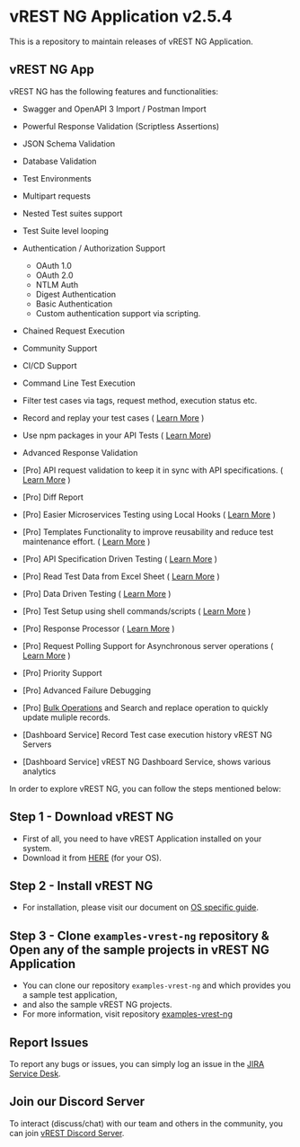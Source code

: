 # vREST NG Application v2.5.4

This is a repository to maintain releases of vREST NG Application.

## vREST NG App

vREST NG has the following features and functionalities:

- Swagger and OpenAPI 3 Import / Postman Import
- Powerful Response Validation (Scriptless Assertions)
- JSON Schema Validation
- Database Validation
- Test Environments
- Multipart requests
- Nested Test suites support
- Test Suite level looping
- Authentication / Authorization Support
  - OAuth 1.0
  - OAuth 2.0
  - NTLM Auth
  - Digest Authentication
  - Basic Authentication
  - Custom authentication support via scripting.
- Chained Request Execution
- Community Support
- CI/CD Support
- Command Line Test Execution
- Filter test cases via tags, request method, execution status etc.
- Record and replay your test cases ( [Learn More](https://vrest.io/docs/app/tc-recording/) )
- Use npm packages in your API Tests ( [Learn More](https://vrest.io/docs/app/utility-methods.html#importing-npm-packages-in-utility-methods))
- Advanced Response Validation
- [Pro] API request validation to keep it in sync with API specifications. ( [Learn More](https://vrest.io/docs/app/methodologies/specification-driven-testing.html) )
- [Pro] Diff Report
- [Pro] Easier Microservices Testing using Local Hooks ( [Learn More](https://vrest.io/docs/app/hooks/types-of-hook.html) )
- [Pro] Templates Functionality to improve reusability and reduce test maintenance effort. ( [Learn More](https://vrest.io/docs/app/templates/) )
- [Pro] API Specification Driven Testing ( [Learn More](https://vrest.io/docs/app/methodologies/specification-driven-testing.html) )
- [Pro] Read Test Data from Excel Sheet ( [Learn More](https://vrest.io/docs/app/reading-excel-sheet-data.html) )
- [Pro] Data Driven Testing ( [Learn More](https://vrest.io/docs/app/methodologies/data-driven-testing.html) ) 
- [Pro] Test Setup using shell commands/scripts ( [Learn More](https://vrest.io/docs/app/test-setup-via-executing-command.html) )
- [Pro] Response Processor ( [Learn More](https://vrest.io/docs/app/response-processor.html) )
- [Pro] Request Polling Support for Asynchronous server operations ( [Learn More](https://vrest.io/docs/app/polling/) )
- [Pro] Priority Support
- [Pro] Advanced Failure Debugging
- [Pro] [Bulk Operations](https://vrest.io/docs/app/bulk-operations.html) and Search and replace operation to quickly update muliple records.

- [Dashboard Service] Record Test case execution history vREST NG Servers
- [Dashboard Service] vREST NG Dashboard Service, shows various analytics


In order to explore vREST NG, you can follow the steps mentioned below:

## Step 1 - Download vREST NG

- First of all, you need to have vREST Application installed on your system.
- Download it from [HERE](https://vrest.io/download) (for your OS).

## Step 2 - Install vREST NG

- For installation, please visit our document on [OS specific guide](https://vrest.io/docs/app/installation.html).

## Step 3 - Clone `examples-vrest-ng` repository & Open any of the sample projects in vREST NG Application

- You can clone our repository `examples-vrest-ng` and which provides you a sample test application,
- and also the sample vREST NG projects.
- For more information, visit repository [examples-vrest-ng](https://github.com/Optimizory/examples-vrest-ng)

## Report Issues

To report any bugs or issues, you can simply log an issue in the [JIRA Service Desk](https://optimizory.atlassian.net/servicedesk/customer/portal/2).

## Join our Discord Server

To interact (discuss/chat) with our team and others in the community, you can join [vREST Discord Server](https://discord.gg/NtRa7kw).
